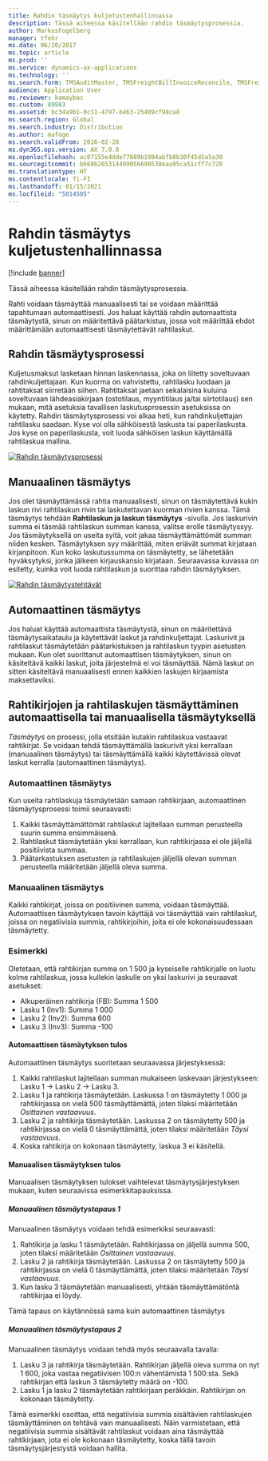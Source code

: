 ```yaml
---
title: Rahdin täsmäytys kuljetustenhallinnassa
description: Tässä aiheessa käsitellään rahdin täsmäytysprosessia.
author: MarkusFogelberg
manager: tfehr
ms.date: 06/20/2017
ms.topic: article
ms.prod: ''
ms.service: dynamics-ax-applications
ms.technology: ''
ms.search.form: TMSAuditMaster, TMSFreightBillInvoiceReconcile, TMSFreightBillSummary, TMSFreightBillType, TMSFreightMatchReason, TMSFBDetailReconcile, TMSInvoiceTable,TMSInvoiceLineReconcile,TMSReconcileInvoice, TMSFreightBillDetail, TMSFreightBillTypeAssignment, TMSRejectInvoiceLine, TMSMiscellaneousCharge
audience: Application User
ms.reviewer: kamaybac
ms.custom: 89983
ms.assetid: bc34a9b1-0c11-4797-b463-25409cf98ca8
ms.search.region: Global
ms.search.industry: Distribution
ms.author: mafoge
ms.search.validFrom: 2016-02-28
ms.dyn365.ops.version: AX 7.0.0
ms.openlocfilehash: ac07155e4dde77689b1994abfb8b30f45d5a5a30
ms.sourcegitcommit: b6686265314499056690538eaa95ca51cff7c720
ms.translationtype: HT
ms.contentlocale: fi-FI
ms.lasthandoff: 01/15/2021
ms.locfileid: "5014505"
---
```

# <a name="reconcile-freight-in-transportation-management"></a>Rahdin täsmäytys kuljetustenhallinnassa

[!include [banner](../includes/banner.md)]

Tässä aiheessa käsitellään rahdin täsmäytysprosessia.

Rahti voidaan täsmäyttää manuaalisesti tai se voidaan määrittää tapahtumaan automaattisesti. Jos haluat käyttää rahdin automaattista täsmäytystä, sinun on määritettävä päätarkistus, jossa voit määrittää ehdot määrittämään automaattisesti täsmäytettävät rahtilaskut.

## <a name="the-freight-reconciliation-process"></a>Rahdin täsmäytysprosessi

Kuljetusmaksut lasketaan hinnan laskennassa, joka on liitetty soveltuvaan rahdinkuljettajaan. Kun kuorma on vahvistettu, rahtilasku luodaan ja rahtitaksat siirretään siihen. Rahtitaksat jaetaan sekalaisina kuluina soveltuvaan lähdeasiakirjaan (ostotilaus, myyntitilaus ja/tai siirtotilaus) sen mukaan, mitä asetuksia tavallisen laskutusprosessin asetuksissa on käytetty. Rahdin täsmäytysprosessi voi alkaa heti, kun rahdinkuljettajan rahtilasku saadaan. Kyse voi olla sähköisestä laskusta tai paperilaskusta. Jos kyse on paperilaskusta, voit luoda sähköisen laskun käyttämällä rahtilaskua mallina.

[![Rahdin täsmäytysprosessi](./media/freight-reconcilation-process.jpg)](./media/freight-reconcilation-process.jpg)

## <a name="manual-reconciliation"></a>Manuaalinen täsmäytys

Jos olet täsmäyttämässä rahtia manuaalisesti, sinun on täsmäytettävä kukin laskun rivi rahtilaskun rivin tai laskutettavan kuorman rivien kanssa. Tämä täsmäytys tehdään **Rahtilaskun ja laskun täsmäytys** -sivulla. Jos laskurivin summa ei täsmää rahtilaskun summan kanssa, valitse erolle täsmäytyssyy. Jos täsmäytyksellä on useita syitä, voit jakaa täsmäyttämättömät summan niiden kesken. Täsmäytyksen syy määrittää, miten eriävät summat kirjataan kirjanpitoon. Kun koko laskutussumma on täsmäytetty, se lähetetään hyväksytyksi, jonka jälkeen kirjauskansio kirjataan. Seuraavassa kuvassa on esitetty, kuinka voit luoda rahtilaskun ja suorittaa rahdin täsmäytyksen.

[![Rahdin täsmäytystehtävät](./media/processflowforfreightreconciliation.jpg)](./media/processflowforfreightreconciliation.jpg)

## <a name="automatic-reconciliation"></a>Automaattinen täsmäytys

Jos haluat käyttää automaattista täsmäytystä, sinun on määritettävä täsmäytysaikataulu ja käytettävät laskut ja rahdinkuljettajat. Laskurivit ja rahtilaskut täsmäytetään päätarkistuksen ja rahtilaskun tyypin asetusten mukaan. Kun olet suorittanut automaattisen täsmäytyksen, sinun on käsiteltävä kaikki laskut, joita järjestelmä ei voi täsmäyttää. Nämä laskut on sitten käsiteltävä manuaalisesti ennen kaikkien laskujen kirjaamista maksettaviksi.

## <a name="match-freight-bills-with-freight-invoices-using-automatic-or-manual-reconciliation"></a>Rahtikirjojen ja rahtilaskujen täsmäyttäminen automaattisella tai manuaalisella täsmäytyksellä

*Täsmäytys* on prosessi, jolla etsitään kutakin rahtilaskua vastaavat rahtikirjat. Se voidaan tehdä täsmäyttämällä laskurivit yksi kerrallaan (manuaalinen täsmäytys) tai täsmäyttämällä kaikki käytettävissä olevat laskut kerralla (automaattinen täsmäytys).

### <a name="auto-matching"></a>Automaattinen täsmäytys

Kun useita rahtilaskuja täsmäytetään samaan rahtikirjaan, automaattinen täsmäytysprosessi toimii seuraavasti:

1. Kaikki täsmäyttämättömät rahtilaskut lajitellaan summan perusteella suurin summa ensimmäisenä.
1. Rahtilaskut täsmäytetään yksi kerrallaan, kun rahtikirjassa ei ole jäljellä positiivista summaa.
1. Päätarkastuksen asetusten ja rahtilaskujen jäljellä olevan summan perusteella määritetään jäljellä oleva summa.

### <a name="manual-matching"></a>Manuaalinen täsmäytys

Kaikki rahtikirjat, joissa on positiivinen summa, voidaan täsmäyttää. Automaattisen täsmäytyksen tavoin käyttäjä voi täsmäyttää vain rahtilaskut, joissa on negatiivisia summia, rahtikirjoihin, joita ei ole kokonaisuudessaan täsmäytetty.

### <a name="example"></a>Esimerkki

Oletetaan, että rahtikirjan summa on 1 500 ja kyseiselle rahtikirjalle on luotu kolme rahtilaskua, jossa kullekin laskulle on yksi laskurivi ja seuraavat asetukset:

- Alkuperäinen rahtikirja (FB): Summa 1 500
- Lasku 1 (Inv1): Summa 1 000
- Lasku 2 (Inv2): Summa 600
- Lasku 3 (Inv3): Summa -100

#### <a name="automatic-matching-result"></a>Automaattisen täsmäytyksen tulos

Automaattinen täsmäytys suoritetaan seuraavassa järjestyksessä:

1. Kaikki rahtilaskut lajitellaan summan mukaiseen laskevaan järjestykseen: Lasku 1 -> Lasku 2 -> Lasku 3.
1. Lasku 1 ja rahtikirja täsmäytetään. Laskussa 1 on täsmäytetty 1 000 ja rahtikirjassa on vielä 500 täsmäyttämättä, joten tilaksi määritetään *Osittainen vastaavuus*.
1. Lasku 2 ja rahtikirja täsmäytetään. Laskussa 2 on täsmäytetty 500 ja rahtikirjassa on vielä 0 täsmäyttämättä, joten tilaksi määritetään *Täysi vastaavuus*.
1. Koska rahtikirja on kokonaan täsmäytetty, laskua 3 ei käsitellä.

#### <a name="manual-matching-result"></a>Manuaalisen täsmäytyksen tulos

Manuaalisen täsmäytyksen tulokset vaihtelevat täsmäytysjärjestyksen mukaan, kuten seuraavissa esimerkkitapauksissa.

##### <a name="manual-matching-case-1"></a>Manuaalinen täsmäytystapaus 1

Manuaalinen täsmäytys voidaan tehdä esimerkiksi seuraavasti:

1. Rahtikirja ja lasku 1 täsmäytetään. Rahtikirjassa on jäljellä summa 500, joten tilaksi määritetään *Osittainen vastaavuus*.
1. Lasku 2 ja rahtikirja täsmäytetään. Laskussa 2 on täsmäytetty 500 ja rahtikirjassa on vielä 0 täsmäyttämättä, joten tilaksi määritetään *Täysi vastaavuus*.
1. Kun lasku 3 täsmäytetään manuaalisesti, yhtään täsmäyttämätöntä rahtikirjaa ei löydy.

Tämä tapaus on käytännössä sama kuin automaattinen täsmäytys

##### <a name="manual-matching-case-2"></a>Manuaalinen täsmäytystapaus 2

Manuaalinen täsmäytys voidaan tehdä myös seuraavalla tavalla:

1. Lasku 3 ja rahtikirja täsmäytetään. Rahtikirjan jäljellä oleva summa on nyt 1 600, joka vastaa negatiivisen 100:n vähentämistä 1 500:sta. Sekä rahtikirjan että laskun 3 täsmäytetty määrä on -100.
1. Lasku 1 ja lasku 2 täsmäytetään rahtikirjaan peräkkäin. Rahtikirjan on kokonaan täsmäytetty.

Tämä esimerkki osoittaa, että negatiivisia summia sisältävien rahtilaskujen täsmäyttäminen on tehtävä vain manuaalisesti. Näin varmistetaan, että negatiivisia summia sisältävät rahtilaskut voidaan aina täsmäyttää rahtikirjaan, jota ei ole kokonaan täsmäytetty, koska tällä tavoin täsmäytysjärjestystä voidaan hallita.
